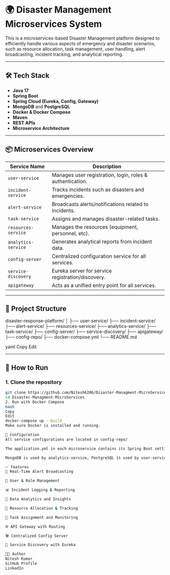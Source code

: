 # 🌍 Disaster Management Microservices System

This is a microservices-based Disaster Management platform designed to efficiently handle various aspects of emergency and disaster scenarios, such as resource allocation, task management, user handling, alert broadcasting, incident tracking, and analytical reporting.

---

## 🛠️ Tech Stack

- **Java 17**
- **Spring Boot**
- **Spring Cloud (Eureka, Config, Gateway)**
- **MongoDB** and **PostgreSQL**
- **Docker & Docker Compose**
- **Maven**
- **REST APIs**
- **Microservice Architecture**

---

## 📦 Microservices Overview

| Service Name       | Description                                           |
|--------------------|-------------------------------------------------------|
| `user-service`     | Manages user registration, login, roles & authentication. |
| `incident-service` | Tracks incidents such as disasters and emergencies.     |
| `alert-service`    | Broadcasts alerts/notifications related to incidents.  |
| `task-service`     | Assigns and manages disaster-related tasks.            |
| `resources-service`| Manages the resources (equipment, personnel, etc).     |
| `analytics-service`| Generates analytical reports from incident data.       |
| `config-server`    | Centralized configuration service for all services.    |
| `service-discovery`| Eureka server for service registration/discovery.      |
| `apigateway`       | Acts as a unified entry point for all services.        |

---

## 📁 Project Structure

disaster-response-platform/
│
├── user-service/
├── incident-service/
├── alert-service/
├── resources-service/
├── analytics-service/
├── task-service/
├── config-server/
├── service-discovery/
├── apigateway/
├── config-repo/
├── docker-compose.yml
└── README.md

yaml
Copy
Edit

---

## 🚀 How to Run

### 1. Clone the repository

```bash
git clone https://github.com/Nitesh6206/Disaster-Managment-MicroServices.git
cd Disaster-Managment-MicroServices
2. Run with Docker Compose
bash
Copy
Edit
docker-compose up --build
Make sure Docker is installed and running.

📄 Configuration
All service configurations are located in config-repo/

The application.yml in each microservice contains its Spring Boot settings.

MongoDB is used by analytics-service, PostgreSQL is used by user-service and others as needed.

✅ Features
📡 Real-Time Alert Broadcasting

👥 User & Role Management

📊 Incident Logging & Reporting

🧠 Data Analytics and Insights

🧰 Resource Allocation & Tracking

📌 Task Assignment and Monitoring

🌐 API Gateway with Routing

🛠️ Centralized Config Server

🔎 Service Discovery with Eureka

👨‍💻 Author
Nitesh Kumar
GitHub Profile
LinkedIn

